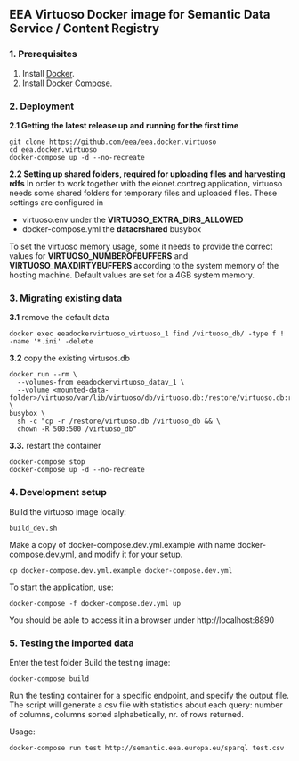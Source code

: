 ## EEA Virtuoso Docker image for Semantic Data Service / Content Registry

### 1.  Prerequisites

 1. Install [Docker](https://www.docker.com/).
 2. Install [Docker Compose](https://docs.docker.com/compose/).

### 2. Deployment
__2.1 Getting the latest release up and running for the first time__
```
git clone https://github.com/eea/eea.docker.virtuoso
cd eea.docker.virtuoso
docker-compose up -d --no-recreate
```
__2.2 Setting up shared folders, required for uploading files and harvesting rdfs__
In order to work together with the eionet.contreg application, virtuoso needs some shared folders for temporary files and uploaded files.
These settings are configured in 
- virtuoso.env under the **VIRTUOSO_EXTRA_DIRS_ALLOWED**  
- docker-compose.yml the **datacrshared** busybox  

To set the virtuoso memory usage, some it needs to provide the correct values for **VIRTUOSO_NUMBEROFBUFFERS** and **VIRTUOSO_MAXDIRTYBUFFERS** according to the system memory of the hosting machine. Default values are set for a 4GB system memory.

### 3. Migrating existing data
__3.1__ remove the default data
```
docker exec eeadockervirtuoso_virtuoso_1 find /virtuoso_db/ -type f ! -name '*.ini' -delete
```
__3.2__ copy the existing virtusos.db
```
docker run --rm \
  --volumes-from eeadockervirtuoso_datav_1 \
  --volume <mounted-data-folder>/virtuoso/var/lib/virtuoso/db/virtuoso.db:/restore/virtuoso.db:ro \
busybox \
  sh -c "cp -r /restore/virtuoso.db /virtuoso_db && \
  chown -R 500:500 /virtuoso_db"
```
 __3.3.__ restart the container
```
docker-compose stop
docker-compose up -d --no-recreate
```

### 4. Development setup
Build the virtuoso image locally:
```
build_dev.sh
```
Make a copy of docker-compose.dev.yml.example with name docker-compose.dev.yml, and modify it for your setup.
```
cp docker-compose.dev.yml.example docker-compose.dev.yml
```
To start the application, use:
```
docker-compose -f docker-compose.dev.yml up
```
You should be able to access it in a browser under http://localhost:8890

### 5. Testing the imported data
Enter the test folder
Build the testing image:
```
docker-compose build
```
Run the testing container for a specific endpoint, and specify the output file. The script will generate a csv file with statistics about each query: number of columns, columns sorted alphabetically, nr. of rows returned.

Usage:
```
docker-compose run test http://semantic.eea.europa.eu/sparql test.csv
```
